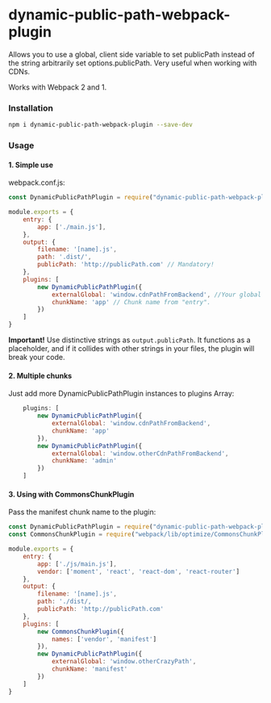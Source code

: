 # dynamic-public-path-webpack-plugin
Allows you to use a global, client side variable to set publicPath 
instead of the string arbitrarily set options.publicPath. 
Very useful when working with CDNs.

Works with Webpack 2 and 1.

### Installation
``` sh
npm i dynamic-public-path-webpack-plugin --save-dev
```

### Usage

#### 1. Simple use
webpack.conf.js:

``` javascript
const DynamicPublicPathPlugin = require("dynamic-public-path-webpack-plugin");

module.exports = {
    entry: {
        app: ['./main.js'],
    },
    output: {
        filename: '[name].js',
        path: '.dist/',
        publicPath: 'http://publicPath.com' // Mandatory!
    },
    plugins: [
        new DynamicPublicPathPlugin({
            externalGlobal: 'window.cdnPathFromBackend', //Your global variable name.
            chunkName: 'app' // Chunk name from "entry".
        })
    ]
}
```

**Important!** 
Use distinctive strings as `output.publicPath`. 
It functions as a placeholder, and if it collides with other strings in
your files, the plugin will break your code.

#### 2. Multiple chunks
Just add more DynamicPublicPathPlugin instances to plugins Array:

``` javascript
    plugins: [
        new DynamicPublicPathPlugin({
            externalGlobal: 'window.cdnPathFromBackend',
            chunkName: 'app'
        }),
        new DynamicPublicPathPlugin({
            externalGlobal: 'window.otherCdnPathFromBackend',
            chunkName: 'admin'
        })
    ]
```


#### 3. Using with CommonsChunkPlugin
Pass the manifest chunk name to the plugin:
``` javascript
const DynamicPublicPathPlugin = require("dynamic-public-path-webpack-plugin");
const CommonsChunkPlugin = require("webpack/lib/optimize/CommonsChunkPlugin");

module.exports = {
    entry: {
        app: ['./js/main.js'],
        vendor: ['moment', 'react', 'react-dom', 'react-router']
    },
    output: {
        filename: '[name].js',
        path: './dist/,
        publicPath: 'http://publicPath.com'
    },
    plugins: [
        new CommonsChunkPlugin({
            names: ['vendor', 'manifest']
        }),
        new DynamicPublicPathPlugin({
            externalGlobal: 'window.otherCrazyPath', 
            chunkName: 'manifest'
        })
    ]
}
```